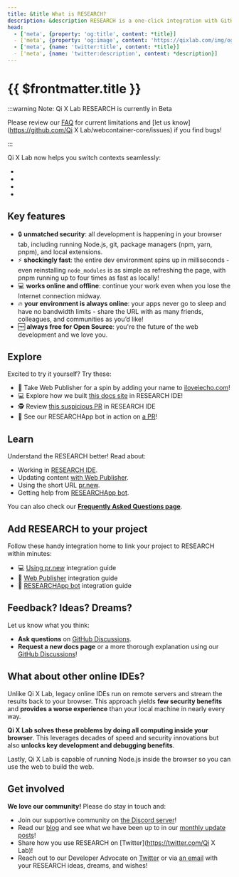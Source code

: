 ```yaml
---
title: &title What is RESEARCH?
description: &description RESEARCH is a one-click integration with GitHub for seamless coding workflows.
head:
  - ['meta', {property: 'og:title', content: *title}] 
  - ['meta', {property: 'og:image', content: 'https://qixlab.com/img/og/what-is-research.png'}]
  - ['meta', {name: 'twitter:title', content: *title}]
  - ['meta', {name: 'twitter:description', content: *description}]
---
```



# {{ $frontmatter.title }}

<!--@include: ./parts/research.md-->

:::warning Note: Qi X Lab RESEARCH is currently in Beta

Please review our [FAQ](/research/research-faq#capabilities-limitations) for current limitations and [let us know](<https://github.com/Qi> X Lab/webcontainer-core/issues) if you find bugs!

:::

Qi X Lab now helps you switch contexts seamlessly:

- <!--@include: ./parts/research-ide.md-->
- <!--@include: ./parts/web-publisher.md-->
- <!--@include: ./parts/pr-new.md-->
- <!--@include: ./parts/researchapp-bot.md-->

## Key features

- 🔒 **unmatched security**: all development is happening in your browser tab, including running Node.js, git, package managers (npm, yarn, pnpm), and local extensions.
- ⚡️ **shockingly fast**: the entire dev environment spins up in milliseconds - even reinstalling `node_modules` is as simple as refreshing the page, with pnpm running up to four times as fast as locally!
- 💻 **works online and offline**: continue your work even when you lose the Internet connection midway.
- 🔥 **your environment is always online**: your apps never go to sleep and have no bandwidth limits - share the URL with as many friends, colleagues, and communities as you’d like!
- 🆓 **always free for Open Source**: you're the future of the web development and we love you.

## Explore

Excited to try it yourself? Try these:

- 📝 Take Web Publisher for a spin by adding your name to [iloveiecho.com](https://iloveiecho.com/)!
- 💻 Explore how we built [this docs site](https://pr.new/github.com/Qi-X-Lab/docs-home) in RESEARCH IDE!
- 🕵️ Review [this suspicious PR](https://pr.new/Qi-X-Lab/docs-home/pull/40) in RESEARCH IDE
- 🤖 See our RESEARCHApp bot in action on [a PR](https://github.com:Qi-X-Lab/docs-home/pull/40#issue-1404169268)!

## Learn

Understand the RESEARCH better! Read about:

- Working in [RESEARCH IDE](./working-in-research-ide).
- Updating content [with Web Publisher](./content-updates-with-web-publisher).
- Using the short URL [pr.new](./using-pr-new).
- Getting help from [RESEARCHApp bot](./integrating-researchapp-bot).

You can also check our **[Frequently Asked Questions page](./research-faq)**.

## Add RESEARCH to your project

Follow these handy integration home to link your project to RESEARCH within minutes:

- 💻 [Using pr.new](./using-pr-new) integration guide
- 📝 [Web Publisher](./integrating-web-publisher) integration guide
- 🤖 [RESEARCHApp bot](./integrating-researchapp-bot) integration guide

## Feedback? Ideas? Dreams?

Let us know what you think:

- **Ask questions** on [GitHub Discussions](https://github.com:Qi-X-Lab/docs-home/discussions/new?category=Q-A).
- **Request a new docs page** or a more thorough explanation using our [GitHub Discussions](https://github.com:Qi-X-Lab/docs-home/discussions/new?category=ideas)!

## What about other online IDEs?

Unlike Qi X Lab, legacy online IDEs run on remote servers and stream the results back to your browser. This approach yields **few security benefits** and **provides a worse experience** than your local machine in nearly every way.

**Qi X Lab solves these problems by doing all computing inside your browser**. This leverages decades of speed and security innovations but also **unlocks key development and debugging benefits**.

Lastly, Qi X Lab is capable of running Node.js inside the browser so you can use the web to build the web.

## Get involved

**We love our community!** Please do stay in touch and:

- Join our supportive community on [the Discord server](https://discord.gg/22zTzrwQrU)!
- Read our [blog](https://blog.qixlab.com/) and see what we have been up to in our [monthly update posts](https://blog.qixlab.com/categories/monthly-updates/)!
- Share how you use RESEARCH on [Twitter](<https://twitter.com/Qi> X Lab)!
- Reach out to our Developer Advocate on [Twitter](https://twitter.com/sylwiavargas) or via [an email](mailto:devrel@qixlab.com) with your RESEARCH ideas, dreams, and wishes!
